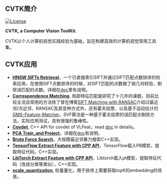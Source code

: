 ## CVTK简介

[![License](https://img.shields.io/badge/license-BSD-blue.svg)](../LICENSE)

**CVTK, a Computer Vision ToolKit**. 

CVTK以个人计算机视觉实践经验为基础，旨在构建高效的计算机视觉常用工具集。

## CVTK应用

- [**HNSW SIFTs Retrieval**](https://github.com/willard-yuan/cvtk/tree/master/hnsw_sifts_retrieval)，一个已直接索引SIFT并通过SIFT匹配点数排序的检索应用，在使用SIFT点数排序的时候，对SIFT匹配的点数做了弱几何校验，剔除误匹配的点数。详细在[doc](https://github.com/willard-yuan/cvtk/tree/master/hnsw_sifts_retrieval)里有说明。
- [**Correspondence Matching**](https://github.com/willard-yuan/cvtk/tree/master/correspondence_matching). 局部特征匹配是研究了十几年的课题，目前比较主流且常用的方法除了曾在博客[SIFT Matching with RANSAC](http://yongyuan.name/blog/SIFT(ASIFT)-Matching-with-RANSAC.html)介绍过最近邻/次近邻、RANSAC及其变种方式外，还有霍夫投票、以及基于运动估计的[GMS-Feature-Matcher](https://github.com/JiawangBian/GMS-Feature-Matcher)。SVF算法是一种基于霍夫投票的误匹配点剔除方法，实际应用测试，具有很强的鲁棒性。
- [**Covdet**](https://github.com/willard-yuan/cvtk/tree/master/covdet), C++ API for covdet of VLFeat，read [doc](https://github.com/willard-yuan/cvtk/tree/master/covdet) in details。
- [**PCA Train_and Project**](https://github.com/willard-yuan/cvtk/tree/master/pca_train_project)，详细在[doc](https://github.com/willard-yuan/cvtk/tree/master/pca_train_project)有说明。
- [**Brute Force Search**](https://github.com/willard-yuan/cvtk/tree/master/brute_force_search)，大规模最近邻暴力搜索C++实现。
- [**TensorFlow Extract Feature with CPP API**](https://github.com/willard-yuan/cvtk/tree/master/tf_extract_feat)，TensorFlow载入PB模型，提取特征代码，C++实现。
- [**LibTorch Extract Feature with CPP API**](https://github.com/willard-yuan/cvtk/tree/master/libtorch_extract_feat)，Libtorch载入pt模型，提取特征代码（改成分类等类似），C++实现。
- [**scale_quantization**](https://github.com/willard-yuan/cvtk/tree/master/scale_quantization), 标量量化，用于排序上需要获取topK的embedding的场景。
